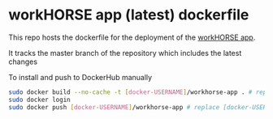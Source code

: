 # workHORSE app (latest) dockerfile

This repo hosts the dockerfile for the deployment of the [workHORSE app](https://github.com/ChristK/workHORSE/).

It tracks the master branch of the repository which includes the latest changes

To install and push to DockerHub manually
```bash
sudo docker build --no-cache -t [docker-USERNAME]/workhorse-app . # replace [docker-USERNAME] with your docker username
sudo docker login
sudo docker push [docker-USERNAME]/workhorse-app # replace [docker-USERNAME] with your docker username
```
